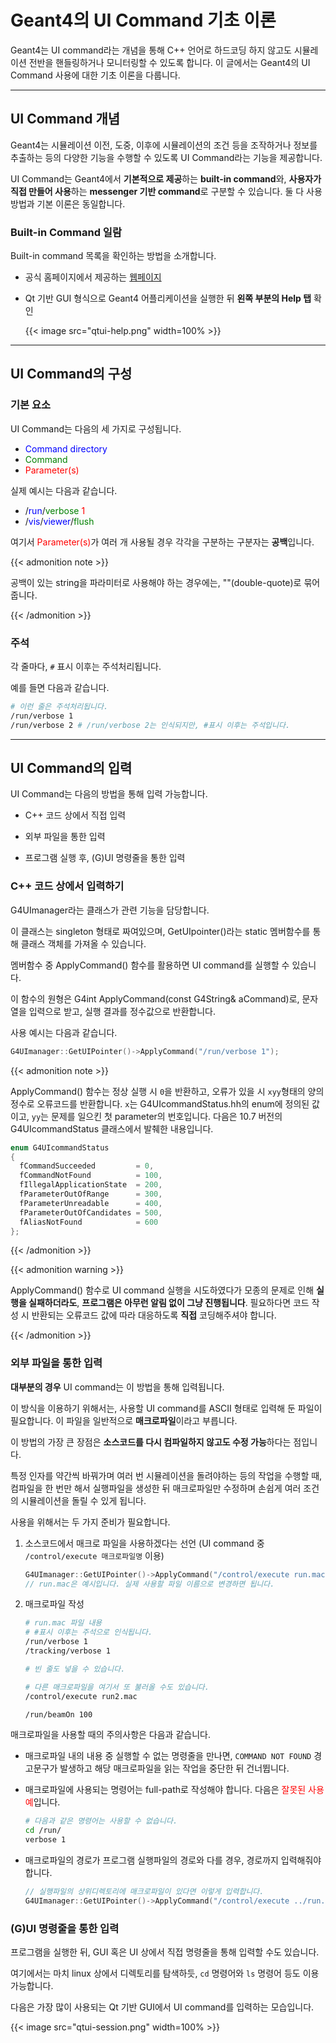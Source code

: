 # Geant4의 UI Command 기초 이론


Geant4는 UI command라는 개념을 통해 C++ 언어로 하드코딩 하지 않고도 시뮬레이션 전반을 핸들링하거나 모니터링할 수 있도록 합니다. 이 글에서는 Geant4의 UI Command 사용에 대한 기초 이론을 다룹니다.

<!--more-->

---

## UI Command 개념

Geant4는 시뮬레이션 이전, 도중, 이후에 시뮬레이션의 조건 등을 조작하거나 정보를 추출하는 등의 다양한 기능을 수행할 수 있도록 UI Command라는 기능을 제공합니다.

UI Command는 Geant4에서 **기본적으로 제공**하는 **built-in command**와, **사용자가 직접 만들어 사용**하는 **messenger 기반 command**로 구분할 수 있습니다. 둘 다 사용방법과 기본 이론은 동일합니다.

### Built-in Command 일람

Built-in command 목록을 확인하는 방법을 소개합니다.

- 공식 홈페이지에서 제공하는 [웹페이지](https://geant4-userdoc.web.cern.ch/UsersGuides/ForApplicationDeveloper/html/Control/AllResources/Control/UIcommands/_.html)

- Qt 기반 GUI 형식으로 Geant4 어플리케이션을 실행한 뒤 **왼쪽 부분의 Help 탭** 확인

  {{< image src="qtui-help.png" width=100% >}}

---

## UI Command의 구성

### 기본 요소

UI Command는 다음의 세 가지로 구성됩니다.

- <font color=blue>Command directory</font>
- <font color=green>Command</font>
- <font color=red>Parameter(s)</font>

실제 예시는 다음과 같습니다.

- /<font color=blue>run</font>/<font color=green>verbose</font> <font color=red>1</font>
- /<font color=blue>vis</font>/<font color=blue>viewer</font>/<font color=green>flush</font>

여기서 <font color=red>Parameter(s)</font>가 여러 개 사용될 경우 각각을 구분하는 구분자는 **공백**입니다.

{{< admonition note >}}

공백이 있는 string을 파라미터로 사용해야 하는 경우에는, ""(double-quote)로 묶어줍니다.

{{< /admonition >}}

### 주석

각 줄마다, `#` 표시 이후는 주석처리됩니다.

예를 들면 다음과 같습니다.

```bash
# 이런 줄은 주석처리됩니다.
/run/verbose 1
/run/verbose 2 # /run/verbose 2는 인식되지만, #표시 이후는 주석입니다.
```

---

## UI Command의 입력

UI Command는 다음의 방법을 통해 입력 가능합니다.

- C++ 코드 상에서 직접 입력

- 외부 파일을 통한 입력

- 프로그램 실행 후, (G)UI 명령줄을 통한 입력

### C++ 코드 상에서 입력하기

G4UImanager라는 클래스가 관련 기능을 담당합니다. 

이 클래스는 singleton 형태로 짜여있으며, GetUIpointer()라는 static 멤버함수를 통해 클래스 객체를 가져올 수 있습니다.

멤버함수 중 ApplyCommand() 함수를 활용하면 UI command를 실행할 수 있습니다.

이 함수의 원형은 G4int ApplyCommand(const G4String& aCommand)로, 문자열을 입력으로 받고, 실행 결과를 정수값으로 반환합니다.

사용 예시는 다음과 같습니다.

  ```c++
G4UImanager::GetUIPointer()->ApplyCommand("/run/verbose 1");
  ```

{{< admonition note >}}

ApplyCommand() 함수는 정상 실행 시 `0`을 반환하고, 오류가 있을 시 `xyy`형태의 양의 정수로 오류코드를 반환합니다. `x`는 G4UIcommandStatus.hh의 enum에 정의된 값이고, `yy`는 문제를 일으킨 첫 parameter의 번호입니다. 다음은 10.7 버전의 G4UIcommandStatus 클래스에서 발췌한 내용입니다.

```c++
enum G4UIcommandStatus
{
  fCommandSucceeded         = 0,
  fCommandNotFound          = 100,
  fIllegalApplicationState  = 200,
  fParameterOutOfRange      = 300,
  fParameterUnreadable      = 400,
  fParameterOutOfCandidates = 500,
  fAliasNotFound            = 600
};
```

{{< /admonition >}}

{{< admonition warning >}}

ApplyCommand() 함수로 UI command 실행을 시도하였다가 모종의 문제로 인해 **실행을 실패하더라도**, **프로그램은 아무런 알림 없이 그냥 진행됩니다**. 필요하다면 코드 작성 시 반환되는 오류코드 값에 따라 대응하도록 **직접** 코딩해주셔야 합니다.

{{< /admonition >}}

### 외부 파일을 통한 입력

**대부분의 경우** UI command는 이 방법을 통해 입력됩니다.

이 방식을 이용하기 위해서는, 사용할 UI command를 ASCII 형태로 입력해 둔 파일이 필요합니다. 이 파일을 일반적으로 **매크로파일**이라고 부릅니다.

이 방법의 가장 큰 장점은 **소스코드를 다시 컴파일하지 않고도 수정 가능**하다는 점입니다. 

특정 인자를 약간씩 바꿔가며 여러 번 시뮬레이션을 돌려야하는 등의 작업을 수행할 때, 컴파일을 한 번만 해서 실행파일을 생성한 뒤 매크로파일만 수정하며 손쉽게 여러 조건의 시뮬레이션을 돌릴 수 있게 됩니다.

사용을 위해서는 두 가지 준비가 필요합니다.

1. 소스코드에서 매크로 파일을 사용하겠다는 선언 (UI command 중 `/control/execute 매크로파일명` 이용)

   ```c++
   G4UImanager::GetUIPointer()->ApplyCommand("/control/execute run.mac");
   // run.mac은 예시입니다. 실제 사용할 파일 이름으로 변경하면 됩니다.
   ```

   

2. 매크로파일 작성

   ```bash
   # run.mac 파일 내용
   # #표시 이후는 주석으로 인식됩니다.
   /run/verbose 1
   /tracking/verbose 1
   
   # 빈 줄도 넣을 수 있습니다.
   
   # 다른 매크로파일을 여기서 또 불러올 수도 있습니다.
   /control/execute run2.mac
   
   /run/beamOn 100
   ```

   

매크로파일을 사용할 때의 주의사항은 다음과 같습니다.

- 매크로파일 내의 내용 중 실행할 수 없는 명령줄을 만나면, `COMMAND NOT FOUND` 경고문구가 발생하고 해당 매크로파일을 읽는 작업을 중단한 뒤 건너뜁니다.

- 매크로파일에 사용되는 명령어는 full-path로 작성해야 합니다. 다음은 <font color=red>잘못된 사용 예</font>입니다.

  ```bash
  # 다음과 같은 명령어는 사용할 수 없습니다.
  cd /run/
  verbose 1
  ```

- 매크로파일의 경로가 프로그램 실행파일의 경로와 다를 경우, 경로까지 입력해줘야 합니다.

  ```c++
  // 실행파일의 상위디렉토리에 매크로파일이 있다면 이렇게 입력합니다.
  G4UImanager::GetUIPointer()->ApplyCommand("/control/execute ../run.mac");
  ```

### (G)UI 명령줄을 통한 입력

프로그램을 실행한 뒤, GUI 혹은 UI 상에서 직접 명령줄을 통해 입력할 수도 있습니다.

여기에서는 마치 linux 상에서 디렉토리를 탐색하듯, `cd` 명령어와 `ls` 명령어 등도 이용 가능합니다.

다음은 가장 많이 사용되는 Qt 기반 GUI에서 UI command를 입력하는 모습입니다.

{{< image src="qtui-session.png" width=100% >}}


